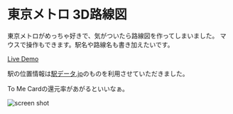東京メトロ 3D路線図
=================
東京メトロがめっちゃ好きで、気がついたら路線図を作ってしまいました。
マウスで操作もできます。駅名や路線名も書き加えたいです。

[Live Demo](http://s46.net/metro/)

駅の位置情報は[駅データ.jp](http://www.ekidata.jp/)のものを利用させていただきました。

To Me Cardの還元率があがるといいなぁ。

![screen shot](https://farm6.staticflickr.com/5577/14545593198_bc197f2044_b_d.jpg)
